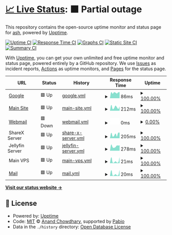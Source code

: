 # [📈 Live Status](https://ash-development.github.io/upptime): <!--live status--> **🟧 Partial outage**

This repository contains the open-source uptime monitor and status page for [ash](https://ash-development.github.io/upptime), powered by [Upptime](https://github.com/upptime/upptime).

[![Uptime CI](https://github.com/ash-development/upptime/workflows/Uptime%20CI/badge.svg)](https://github.com/ash-development/upptime/actions?query=workflow%3A%22Uptime+CI%22)
[![Response Time CI](https://github.com/ash-development/upptime/workflows/Response%20Time%20CI/badge.svg)](https://github.com/ash-development/upptime/actions?query=workflow%3A%22Response+Time+CI%22)
[![Graphs CI](https://github.com/ash-development/upptime/workflows/Graphs%20CI/badge.svg)](https://github.com/ash-development/upptime/actions?query=workflow%3A%22Graphs+CI%22)
[![Static Site CI](https://github.com/ash-development/upptime/workflows/Static%20Site%20CI/badge.svg)](https://github.com/ash-development/upptime/actions?query=workflow%3A%22Static+Site+CI%22)
[![Summary CI](https://github.com/ash-development/upptime/workflows/Summary%20CI/badge.svg)](https://github.com/ash-development/upptime/actions?query=workflow%3A%22Summary+CI%22)

With [Upptime](https://upptime.js.org), you can get your own unlimited and free uptime monitor and status page, powered entirely by a GitHub repository. We use [Issues](https://github.com/ash-development/upptime/issues) as incident reports, [Actions](https://github.com/ash-development/upptime/actions) as uptime monitors, and [Pages](https://ash-development.github.io/upptime) for the status page.

<!--start: status pages-->
<!-- This summary is generated by Upptime (https://github.com/upptime/upptime) -->
<!-- Do not edit this manually, your changes will be overwritten -->
<!-- prettier-ignore -->
| URL | Status | History | Response Time | Uptime |
| --- | ------ | ------- | ------------- | ------ |
| <img alt="" src="https://icons.duckduckgo.com/ip3/www.google.com.ico" height="13"> [Google](https://www.google.com) | 🟩 Up | [google.yml](https://github.com/ash-development/upptime/commits/HEAD/history/google.yml) | <details><summary><img alt="Response time graph" src="./graphs/google/response-time-week.png" height="20"> 86ms</summary><br><a href="https://ash-development.github.io/upptime/history/google"><img alt="Response time 124" src="https://img.shields.io/endpoint?url=https%3A%2F%2Fraw.githubusercontent.com%2Fash-development%2Fupptime%2FHEAD%2Fapi%2Fgoogle%2Fresponse-time.json"></a><br><a href="https://ash-development.github.io/upptime/history/google"><img alt="24-hour response time 95" src="https://img.shields.io/endpoint?url=https%3A%2F%2Fraw.githubusercontent.com%2Fash-development%2Fupptime%2FHEAD%2Fapi%2Fgoogle%2Fresponse-time-day.json"></a><br><a href="https://ash-development.github.io/upptime/history/google"><img alt="7-day response time 86" src="https://img.shields.io/endpoint?url=https%3A%2F%2Fraw.githubusercontent.com%2Fash-development%2Fupptime%2FHEAD%2Fapi%2Fgoogle%2Fresponse-time-week.json"></a><br><a href="https://ash-development.github.io/upptime/history/google"><img alt="30-day response time 101" src="https://img.shields.io/endpoint?url=https%3A%2F%2Fraw.githubusercontent.com%2Fash-development%2Fupptime%2FHEAD%2Fapi%2Fgoogle%2Fresponse-time-month.json"></a><br><a href="https://ash-development.github.io/upptime/history/google"><img alt="1-year response time 124" src="https://img.shields.io/endpoint?url=https%3A%2F%2Fraw.githubusercontent.com%2Fash-development%2Fupptime%2FHEAD%2Fapi%2Fgoogle%2Fresponse-time-year.json"></a></details> | <details><summary><a href="https://ash-development.github.io/upptime/history/google">100.00%</a></summary><a href="https://ash-development.github.io/upptime/history/google"><img alt="All-time uptime 100.00%" src="https://img.shields.io/endpoint?url=https%3A%2F%2Fraw.githubusercontent.com%2Fash-development%2Fupptime%2FHEAD%2Fapi%2Fgoogle%2Fuptime.json"></a><br><a href="https://ash-development.github.io/upptime/history/google"><img alt="24-hour uptime 100.00%" src="https://img.shields.io/endpoint?url=https%3A%2F%2Fraw.githubusercontent.com%2Fash-development%2Fupptime%2FHEAD%2Fapi%2Fgoogle%2Fuptime-day.json"></a><br><a href="https://ash-development.github.io/upptime/history/google"><img alt="7-day uptime 100.00%" src="https://img.shields.io/endpoint?url=https%3A%2F%2Fraw.githubusercontent.com%2Fash-development%2Fupptime%2FHEAD%2Fapi%2Fgoogle%2Fuptime-week.json"></a><br><a href="https://ash-development.github.io/upptime/history/google"><img alt="30-day uptime 100.00%" src="https://img.shields.io/endpoint?url=https%3A%2F%2Fraw.githubusercontent.com%2Fash-development%2Fupptime%2FHEAD%2Fapi%2Fgoogle%2Fuptime-month.json"></a><br><a href="https://ash-development.github.io/upptime/history/google"><img alt="1-year uptime 100.00%" src="https://img.shields.io/endpoint?url=https%3A%2F%2Fraw.githubusercontent.com%2Fash-development%2Fupptime%2FHEAD%2Fapi%2Fgoogle%2Fuptime-year.json"></a></details>
| <img alt="" src="https://icons.duckduckgo.com/ip3/ashie.lol.ico" height="13"> [Main Site](https://ashie.lol) | 🟩 Up | [main-site.yml](https://github.com/ash-development/upptime/commits/HEAD/history/main-site.yml) | <details><summary><img alt="Response time graph" src="./graphs/main-site/response-time-week.png" height="20"> 212ms</summary><br><a href="https://ash-development.github.io/upptime/history/main-site"><img alt="Response time 295" src="https://img.shields.io/endpoint?url=https%3A%2F%2Fraw.githubusercontent.com%2Fash-development%2Fupptime%2FHEAD%2Fapi%2Fmain-site%2Fresponse-time.json"></a><br><a href="https://ash-development.github.io/upptime/history/main-site"><img alt="24-hour response time 257" src="https://img.shields.io/endpoint?url=https%3A%2F%2Fraw.githubusercontent.com%2Fash-development%2Fupptime%2FHEAD%2Fapi%2Fmain-site%2Fresponse-time-day.json"></a><br><a href="https://ash-development.github.io/upptime/history/main-site"><img alt="7-day response time 212" src="https://img.shields.io/endpoint?url=https%3A%2F%2Fraw.githubusercontent.com%2Fash-development%2Fupptime%2FHEAD%2Fapi%2Fmain-site%2Fresponse-time-week.json"></a><br><a href="https://ash-development.github.io/upptime/history/main-site"><img alt="30-day response time 206" src="https://img.shields.io/endpoint?url=https%3A%2F%2Fraw.githubusercontent.com%2Fash-development%2Fupptime%2FHEAD%2Fapi%2Fmain-site%2Fresponse-time-month.json"></a><br><a href="https://ash-development.github.io/upptime/history/main-site"><img alt="1-year response time 295" src="https://img.shields.io/endpoint?url=https%3A%2F%2Fraw.githubusercontent.com%2Fash-development%2Fupptime%2FHEAD%2Fapi%2Fmain-site%2Fresponse-time-year.json"></a></details> | <details><summary><a href="https://ash-development.github.io/upptime/history/main-site">100.00%</a></summary><a href="https://ash-development.github.io/upptime/history/main-site"><img alt="All-time uptime 98.45%" src="https://img.shields.io/endpoint?url=https%3A%2F%2Fraw.githubusercontent.com%2Fash-development%2Fupptime%2FHEAD%2Fapi%2Fmain-site%2Fuptime.json"></a><br><a href="https://ash-development.github.io/upptime/history/main-site"><img alt="24-hour uptime 100.00%" src="https://img.shields.io/endpoint?url=https%3A%2F%2Fraw.githubusercontent.com%2Fash-development%2Fupptime%2FHEAD%2Fapi%2Fmain-site%2Fuptime-day.json"></a><br><a href="https://ash-development.github.io/upptime/history/main-site"><img alt="7-day uptime 100.00%" src="https://img.shields.io/endpoint?url=https%3A%2F%2Fraw.githubusercontent.com%2Fash-development%2Fupptime%2FHEAD%2Fapi%2Fmain-site%2Fuptime-week.json"></a><br><a href="https://ash-development.github.io/upptime/history/main-site"><img alt="30-day uptime 100.00%" src="https://img.shields.io/endpoint?url=https%3A%2F%2Fraw.githubusercontent.com%2Fash-development%2Fupptime%2FHEAD%2Fapi%2Fmain-site%2Fuptime-month.json"></a><br><a href="https://ash-development.github.io/upptime/history/main-site"><img alt="1-year uptime 98.45%" src="https://img.shields.io/endpoint?url=https%3A%2F%2Fraw.githubusercontent.com%2Fash-development%2Fupptime%2FHEAD%2Fapi%2Fmain-site%2Fuptime-year.json"></a></details>
| <img alt="" src="https://icons.duckduckgo.com/ip3/mail.ashie.lol.ico" height="13"> [Webmail](https://mail.ashie.lol) | 🟥 Down | [webmail.yml](https://github.com/ash-development/upptime/commits/HEAD/history/webmail.yml) | <details><summary><img alt="Response time graph" src="./graphs/webmail/response-time-week.png" height="20"> 0ms</summary><br><a href="https://ash-development.github.io/upptime/history/webmail"><img alt="Response time 428" src="https://img.shields.io/endpoint?url=https%3A%2F%2Fraw.githubusercontent.com%2Fash-development%2Fupptime%2FHEAD%2Fapi%2Fwebmail%2Fresponse-time.json"></a><br><a href="https://ash-development.github.io/upptime/history/webmail"><img alt="24-hour response time 0" src="https://img.shields.io/endpoint?url=https%3A%2F%2Fraw.githubusercontent.com%2Fash-development%2Fupptime%2FHEAD%2Fapi%2Fwebmail%2Fresponse-time-day.json"></a><br><a href="https://ash-development.github.io/upptime/history/webmail"><img alt="7-day response time 0" src="https://img.shields.io/endpoint?url=https%3A%2F%2Fraw.githubusercontent.com%2Fash-development%2Fupptime%2FHEAD%2Fapi%2Fwebmail%2Fresponse-time-week.json"></a><br><a href="https://ash-development.github.io/upptime/history/webmail"><img alt="30-day response time 0" src="https://img.shields.io/endpoint?url=https%3A%2F%2Fraw.githubusercontent.com%2Fash-development%2Fupptime%2FHEAD%2Fapi%2Fwebmail%2Fresponse-time-month.json"></a><br><a href="https://ash-development.github.io/upptime/history/webmail"><img alt="1-year response time 428" src="https://img.shields.io/endpoint?url=https%3A%2F%2Fraw.githubusercontent.com%2Fash-development%2Fupptime%2FHEAD%2Fapi%2Fwebmail%2Fresponse-time-year.json"></a></details> | <details><summary><a href="https://ash-development.github.io/upptime/history/webmail">0.00%</a></summary><a href="https://ash-development.github.io/upptime/history/webmail"><img alt="All-time uptime 11.64%" src="https://img.shields.io/endpoint?url=https%3A%2F%2Fraw.githubusercontent.com%2Fash-development%2Fupptime%2FHEAD%2Fapi%2Fwebmail%2Fuptime.json"></a><br><a href="https://ash-development.github.io/upptime/history/webmail"><img alt="24-hour uptime 0.00%" src="https://img.shields.io/endpoint?url=https%3A%2F%2Fraw.githubusercontent.com%2Fash-development%2Fupptime%2FHEAD%2Fapi%2Fwebmail%2Fuptime-day.json"></a><br><a href="https://ash-development.github.io/upptime/history/webmail"><img alt="7-day uptime 0.00%" src="https://img.shields.io/endpoint?url=https%3A%2F%2Fraw.githubusercontent.com%2Fash-development%2Fupptime%2FHEAD%2Fapi%2Fwebmail%2Fuptime-week.json"></a><br><a href="https://ash-development.github.io/upptime/history/webmail"><img alt="30-day uptime 1.38%" src="https://img.shields.io/endpoint?url=https%3A%2F%2Fraw.githubusercontent.com%2Fash-development%2Fupptime%2FHEAD%2Fapi%2Fwebmail%2Fuptime-month.json"></a><br><a href="https://ash-development.github.io/upptime/history/webmail"><img alt="1-year uptime 11.64%" src="https://img.shields.io/endpoint?url=https%3A%2F%2Fraw.githubusercontent.com%2Fash-development%2Fupptime%2FHEAD%2Fapi%2Fwebmail%2Fuptime-year.json"></a></details>
| <img alt="" src="https://icons.duckduckgo.com/ip3/null.ico" height="13"> ShareX Server | 🟩 Up | [share-x-server.yml](https://github.com/ash-development/upptime/commits/HEAD/history/share-x-server.yml) | <details><summary><img alt="Response time graph" src="./graphs/share-x-server/response-time-week.png" height="20"> 205ms</summary><br><a href="https://ash-development.github.io/upptime/history/share-x-server"><img alt="Response time 413" src="https://img.shields.io/endpoint?url=https%3A%2F%2Fraw.githubusercontent.com%2Fash-development%2Fupptime%2FHEAD%2Fapi%2Fshare-x-server%2Fresponse-time.json"></a><br><a href="https://ash-development.github.io/upptime/history/share-x-server"><img alt="24-hour response time 305" src="https://img.shields.io/endpoint?url=https%3A%2F%2Fraw.githubusercontent.com%2Fash-development%2Fupptime%2FHEAD%2Fapi%2Fshare-x-server%2Fresponse-time-day.json"></a><br><a href="https://ash-development.github.io/upptime/history/share-x-server"><img alt="7-day response time 205" src="https://img.shields.io/endpoint?url=https%3A%2F%2Fraw.githubusercontent.com%2Fash-development%2Fupptime%2FHEAD%2Fapi%2Fshare-x-server%2Fresponse-time-week.json"></a><br><a href="https://ash-development.github.io/upptime/history/share-x-server"><img alt="30-day response time 223" src="https://img.shields.io/endpoint?url=https%3A%2F%2Fraw.githubusercontent.com%2Fash-development%2Fupptime%2FHEAD%2Fapi%2Fshare-x-server%2Fresponse-time-month.json"></a><br><a href="https://ash-development.github.io/upptime/history/share-x-server"><img alt="1-year response time 413" src="https://img.shields.io/endpoint?url=https%3A%2F%2Fraw.githubusercontent.com%2Fash-development%2Fupptime%2FHEAD%2Fapi%2Fshare-x-server%2Fresponse-time-year.json"></a></details> | <details><summary><a href="https://ash-development.github.io/upptime/history/share-x-server">100.00%</a></summary><a href="https://ash-development.github.io/upptime/history/share-x-server"><img alt="All-time uptime 97.61%" src="https://img.shields.io/endpoint?url=https%3A%2F%2Fraw.githubusercontent.com%2Fash-development%2Fupptime%2FHEAD%2Fapi%2Fshare-x-server%2Fuptime.json"></a><br><a href="https://ash-development.github.io/upptime/history/share-x-server"><img alt="24-hour uptime 100.00%" src="https://img.shields.io/endpoint?url=https%3A%2F%2Fraw.githubusercontent.com%2Fash-development%2Fupptime%2FHEAD%2Fapi%2Fshare-x-server%2Fuptime-day.json"></a><br><a href="https://ash-development.github.io/upptime/history/share-x-server"><img alt="7-day uptime 100.00%" src="https://img.shields.io/endpoint?url=https%3A%2F%2Fraw.githubusercontent.com%2Fash-development%2Fupptime%2FHEAD%2Fapi%2Fshare-x-server%2Fuptime-week.json"></a><br><a href="https://ash-development.github.io/upptime/history/share-x-server"><img alt="30-day uptime 100.00%" src="https://img.shields.io/endpoint?url=https%3A%2F%2Fraw.githubusercontent.com%2Fash-development%2Fupptime%2FHEAD%2Fapi%2Fshare-x-server%2Fuptime-month.json"></a><br><a href="https://ash-development.github.io/upptime/history/share-x-server"><img alt="1-year uptime 97.61%" src="https://img.shields.io/endpoint?url=https%3A%2F%2Fraw.githubusercontent.com%2Fash-development%2Fupptime%2FHEAD%2Fapi%2Fshare-x-server%2Fuptime-year.json"></a></details>
| <img alt="" src="https://icons.duckduckgo.com/ip3/null.ico" height="13"> Jellyfin Server | 🟩 Up | [jellyfin-server.yml](https://github.com/ash-development/upptime/commits/HEAD/history/jellyfin-server.yml) | <details><summary><img alt="Response time graph" src="./graphs/jellyfin-server/response-time-week.png" height="20"> 278ms</summary><br><a href="https://ash-development.github.io/upptime/history/jellyfin-server"><img alt="Response time 568" src="https://img.shields.io/endpoint?url=https%3A%2F%2Fraw.githubusercontent.com%2Fash-development%2Fupptime%2FHEAD%2Fapi%2Fjellyfin-server%2Fresponse-time.json"></a><br><a href="https://ash-development.github.io/upptime/history/jellyfin-server"><img alt="24-hour response time 329" src="https://img.shields.io/endpoint?url=https%3A%2F%2Fraw.githubusercontent.com%2Fash-development%2Fupptime%2FHEAD%2Fapi%2Fjellyfin-server%2Fresponse-time-day.json"></a><br><a href="https://ash-development.github.io/upptime/history/jellyfin-server"><img alt="7-day response time 278" src="https://img.shields.io/endpoint?url=https%3A%2F%2Fraw.githubusercontent.com%2Fash-development%2Fupptime%2FHEAD%2Fapi%2Fjellyfin-server%2Fresponse-time-week.json"></a><br><a href="https://ash-development.github.io/upptime/history/jellyfin-server"><img alt="30-day response time 254" src="https://img.shields.io/endpoint?url=https%3A%2F%2Fraw.githubusercontent.com%2Fash-development%2Fupptime%2FHEAD%2Fapi%2Fjellyfin-server%2Fresponse-time-month.json"></a><br><a href="https://ash-development.github.io/upptime/history/jellyfin-server"><img alt="1-year response time 568" src="https://img.shields.io/endpoint?url=https%3A%2F%2Fraw.githubusercontent.com%2Fash-development%2Fupptime%2FHEAD%2Fapi%2Fjellyfin-server%2Fresponse-time-year.json"></a></details> | <details><summary><a href="https://ash-development.github.io/upptime/history/jellyfin-server">100.00%</a></summary><a href="https://ash-development.github.io/upptime/history/jellyfin-server"><img alt="All-time uptime 98.46%" src="https://img.shields.io/endpoint?url=https%3A%2F%2Fraw.githubusercontent.com%2Fash-development%2Fupptime%2FHEAD%2Fapi%2Fjellyfin-server%2Fuptime.json"></a><br><a href="https://ash-development.github.io/upptime/history/jellyfin-server"><img alt="24-hour uptime 100.00%" src="https://img.shields.io/endpoint?url=https%3A%2F%2Fraw.githubusercontent.com%2Fash-development%2Fupptime%2FHEAD%2Fapi%2Fjellyfin-server%2Fuptime-day.json"></a><br><a href="https://ash-development.github.io/upptime/history/jellyfin-server"><img alt="7-day uptime 100.00%" src="https://img.shields.io/endpoint?url=https%3A%2F%2Fraw.githubusercontent.com%2Fash-development%2Fupptime%2FHEAD%2Fapi%2Fjellyfin-server%2Fuptime-week.json"></a><br><a href="https://ash-development.github.io/upptime/history/jellyfin-server"><img alt="30-day uptime 100.00%" src="https://img.shields.io/endpoint?url=https%3A%2F%2Fraw.githubusercontent.com%2Fash-development%2Fupptime%2FHEAD%2Fapi%2Fjellyfin-server%2Fuptime-month.json"></a><br><a href="https://ash-development.github.io/upptime/history/jellyfin-server"><img alt="1-year uptime 98.46%" src="https://img.shields.io/endpoint?url=https%3A%2F%2Fraw.githubusercontent.com%2Fash-development%2Fupptime%2FHEAD%2Fapi%2Fjellyfin-server%2Fuptime-year.json"></a></details>
| <img alt="" src="https://icons.duckduckgo.com/ip3/null.ico" height="13"> Main VPS | 🟩 Up | [main-vps.yml](https://github.com/ash-development/upptime/commits/HEAD/history/main-vps.yml) | <details><summary><img alt="Response time graph" src="./graphs/main-vps/response-time-week.png" height="20"> 21ms</summary><br><a href="https://ash-development.github.io/upptime/history/main-vps"><img alt="Response time 24" src="https://img.shields.io/endpoint?url=https%3A%2F%2Fraw.githubusercontent.com%2Fash-development%2Fupptime%2FHEAD%2Fapi%2Fmain-vps%2Fresponse-time.json"></a><br><a href="https://ash-development.github.io/upptime/history/main-vps"><img alt="24-hour response time 54" src="https://img.shields.io/endpoint?url=https%3A%2F%2Fraw.githubusercontent.com%2Fash-development%2Fupptime%2FHEAD%2Fapi%2Fmain-vps%2Fresponse-time-day.json"></a><br><a href="https://ash-development.github.io/upptime/history/main-vps"><img alt="7-day response time 21" src="https://img.shields.io/endpoint?url=https%3A%2F%2Fraw.githubusercontent.com%2Fash-development%2Fupptime%2FHEAD%2Fapi%2Fmain-vps%2Fresponse-time-week.json"></a><br><a href="https://ash-development.github.io/upptime/history/main-vps"><img alt="30-day response time 18" src="https://img.shields.io/endpoint?url=https%3A%2F%2Fraw.githubusercontent.com%2Fash-development%2Fupptime%2FHEAD%2Fapi%2Fmain-vps%2Fresponse-time-month.json"></a><br><a href="https://ash-development.github.io/upptime/history/main-vps"><img alt="1-year response time 24" src="https://img.shields.io/endpoint?url=https%3A%2F%2Fraw.githubusercontent.com%2Fash-development%2Fupptime%2FHEAD%2Fapi%2Fmain-vps%2Fresponse-time-year.json"></a></details> | <details><summary><a href="https://ash-development.github.io/upptime/history/main-vps">100.00%</a></summary><a href="https://ash-development.github.io/upptime/history/main-vps"><img alt="All-time uptime 97.83%" src="https://img.shields.io/endpoint?url=https%3A%2F%2Fraw.githubusercontent.com%2Fash-development%2Fupptime%2FHEAD%2Fapi%2Fmain-vps%2Fuptime.json"></a><br><a href="https://ash-development.github.io/upptime/history/main-vps"><img alt="24-hour uptime 100.00%" src="https://img.shields.io/endpoint?url=https%3A%2F%2Fraw.githubusercontent.com%2Fash-development%2Fupptime%2FHEAD%2Fapi%2Fmain-vps%2Fuptime-day.json"></a><br><a href="https://ash-development.github.io/upptime/history/main-vps"><img alt="7-day uptime 100.00%" src="https://img.shields.io/endpoint?url=https%3A%2F%2Fraw.githubusercontent.com%2Fash-development%2Fupptime%2FHEAD%2Fapi%2Fmain-vps%2Fuptime-week.json"></a><br><a href="https://ash-development.github.io/upptime/history/main-vps"><img alt="30-day uptime 100.00%" src="https://img.shields.io/endpoint?url=https%3A%2F%2Fraw.githubusercontent.com%2Fash-development%2Fupptime%2FHEAD%2Fapi%2Fmain-vps%2Fuptime-month.json"></a><br><a href="https://ash-development.github.io/upptime/history/main-vps"><img alt="1-year uptime 97.83%" src="https://img.shields.io/endpoint?url=https%3A%2F%2Fraw.githubusercontent.com%2Fash-development%2Fupptime%2FHEAD%2Fapi%2Fmain-vps%2Fuptime-year.json"></a></details>
| <img alt="" src="https://icons.duckduckgo.com/ip3/null.ico" height="13"> [Mail](5.161.195.30) | 🟩 Up | [mail.yml](https://github.com/ash-development/upptime/commits/HEAD/history/mail.yml) | <details><summary><img alt="Response time graph" src="./graphs/mail/response-time-week.png" height="20"> 20ms</summary><br><a href="https://ash-development.github.io/upptime/history/mail"><img alt="Response time 25" src="https://img.shields.io/endpoint?url=https%3A%2F%2Fraw.githubusercontent.com%2Fash-development%2Fupptime%2FHEAD%2Fapi%2Fmail%2Fresponse-time.json"></a><br><a href="https://ash-development.github.io/upptime/history/mail"><img alt="24-hour response time 54" src="https://img.shields.io/endpoint?url=https%3A%2F%2Fraw.githubusercontent.com%2Fash-development%2Fupptime%2FHEAD%2Fapi%2Fmail%2Fresponse-time-day.json"></a><br><a href="https://ash-development.github.io/upptime/history/mail"><img alt="7-day response time 20" src="https://img.shields.io/endpoint?url=https%3A%2F%2Fraw.githubusercontent.com%2Fash-development%2Fupptime%2FHEAD%2Fapi%2Fmail%2Fresponse-time-week.json"></a><br><a href="https://ash-development.github.io/upptime/history/mail"><img alt="30-day response time 17" src="https://img.shields.io/endpoint?url=https%3A%2F%2Fraw.githubusercontent.com%2Fash-development%2Fupptime%2FHEAD%2Fapi%2Fmail%2Fresponse-time-month.json"></a><br><a href="https://ash-development.github.io/upptime/history/mail"><img alt="1-year response time 25" src="https://img.shields.io/endpoint?url=https%3A%2F%2Fraw.githubusercontent.com%2Fash-development%2Fupptime%2FHEAD%2Fapi%2Fmail%2Fresponse-time-year.json"></a></details> | <details><summary><a href="https://ash-development.github.io/upptime/history/mail">100.00%</a></summary><a href="https://ash-development.github.io/upptime/history/mail"><img alt="All-time uptime 99.35%" src="https://img.shields.io/endpoint?url=https%3A%2F%2Fraw.githubusercontent.com%2Fash-development%2Fupptime%2FHEAD%2Fapi%2Fmail%2Fuptime.json"></a><br><a href="https://ash-development.github.io/upptime/history/mail"><img alt="24-hour uptime 100.00%" src="https://img.shields.io/endpoint?url=https%3A%2F%2Fraw.githubusercontent.com%2Fash-development%2Fupptime%2FHEAD%2Fapi%2Fmail%2Fuptime-day.json"></a><br><a href="https://ash-development.github.io/upptime/history/mail"><img alt="7-day uptime 100.00%" src="https://img.shields.io/endpoint?url=https%3A%2F%2Fraw.githubusercontent.com%2Fash-development%2Fupptime%2FHEAD%2Fapi%2Fmail%2Fuptime-week.json"></a><br><a href="https://ash-development.github.io/upptime/history/mail"><img alt="30-day uptime 100.00%" src="https://img.shields.io/endpoint?url=https%3A%2F%2Fraw.githubusercontent.com%2Fash-development%2Fupptime%2FHEAD%2Fapi%2Fmail%2Fuptime-month.json"></a><br><a href="https://ash-development.github.io/upptime/history/mail"><img alt="1-year uptime 99.35%" src="https://img.shields.io/endpoint?url=https%3A%2F%2Fraw.githubusercontent.com%2Fash-development%2Fupptime%2FHEAD%2Fapi%2Fmail%2Fuptime-year.json"></a></details>

<!--end: status pages-->

[**Visit our status website →**](https://ash-development.github.io/upptime)

## 📄 License

- Powered by: [Upptime](https://github.com/upptime/upptime)
- Code: [MIT](./LICENSE) © [Anand Chowdhary](https://anandchowdhary.com), supported by [Pabio](https://pabio.com)
- Data in the `./history` directory: [Open Database License](https://opendatacommons.org/licenses/odbl/1-0/)
